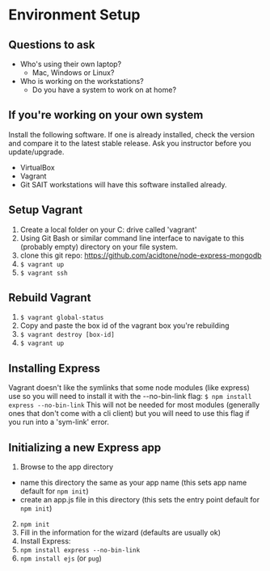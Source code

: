 # Environment Setup
## Questions to ask
- Who's using their own laptop?
  - Mac, Windows or Linux?
- Who is working on the workstations?
  - Do you have a system to work on at home?

## If you're working on your own system
Install the following software. If one is already installed, check the version and compare it to the latest stable release. Ask you instructor before you update/upgrade.
- VirtualBox
- Vagrant
- Git
SAIT workstations will have this software installed already.

## Setup Vagrant
1. Create a local folder on your C: drive called 'vagrant'
2. Using Git Bash or similar command line interface to navigate to this (probably empty) directory on your file system.
3. clone this git repo: https://github.com/acidtone/node-express-mongodb
4. `$ vagrant up`
5. `$ vagrant ssh`

## Rebuild Vagrant
1. `$ vagrant global-status`
2. Copy and paste the box id of the vagrant box you're rebuilding
3. `$ vagrant destroy [box-id]`
4. `$ vagrant up`

## Installing Express
Vagrant doesn't like the symlinks that some node modules (like express) use so you will need to install it with the --no-bin-link flag:
`$ npm install express --no-bin-link`
This will not be needed for most modules (generally ones that don't come with a cli client) but you will need to use this flag if you run into a 'sym-link' error.

## Initializing a new Express app
1. Browse to the app directory
  - name this directory the same as your app name (this sets app name default for `npm init`)
  - create an app.js file in this directory (this sets the entry point default for `npm init`)
2. `npm init`
3. Fill in the information for the wizard (defaults are usually ok)
4. Install Express:
5. `npm install express --no-bin-link`
6. `npm install ejs` (or `pug`)
